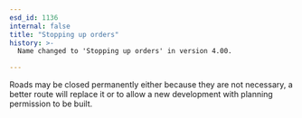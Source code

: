 ```yaml
---
esd_id: 1136
internal: false
title: "Stopping up orders"
history: >-
  Name changed to 'Stopping up orders' in version 4.00.

---
```


Roads may be closed permanently either because they are not necessary, a better route will replace it or to allow a new development with planning permission to be built.

